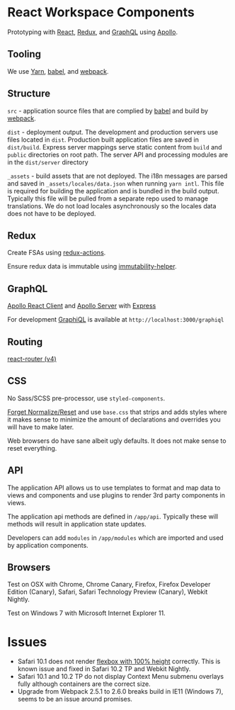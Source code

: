 # React Workspace Components

Prototyping with [React](http://facebook.github.io/react/), [Redux](http://redux.js.org/), and [GraphQL](http://graphql.org/) using [Apollo](http://dev.apollodata.com/).

## Tooling

We use [Yarn](https://yarnpkg.com/), [babel](https://babeljs.io/), and [webpack](https://webpack.js.org/).

## Structure

`src` - application source files that are complied by [babel](https://babeljs.io/) and build by [webpack](https://webpack.js.org/).

`dist` - deployment output. The development and production servers use files located in `dist`. Production built application files are saved in `dist/build`. Express server mappings serve static content from `build` and `public` directories on root path. The server API and processing modules are in the `dist/server` directory

`_assets` - build assets that are not deployed. The i18n messages are parsed and saved in `_assets/locales/data.json` when running `yarn intl`. This file is required for building the application and is bundled in the build output. Typically this file will be pulled from a separate repo used to manage translations. We do not load locales asynchronously so the locales data does not have to be deployed.

## Redux

Create FSAs using [redux-actions](https://github.com/acdlite/redux-actions).

Ensure redux data is immutable using [immutability-helper](https://github.com/kolodny/immutability-helper).

## GraphQL
 
[Apollo React Client](http://dev.apollodata.com/react/) and [Apollo Server](http://dev.apollodata.com/tools/graphql-server/index.html) with [Express](https://expressjs.com/)

For development [GraphiQL](https://github.com/graphql/graphiql) is available at `http://localhost:3000/graphiql`

## Routing

[react-router (v4)](https://reacttraining.com/react-router/)

## CSS

No Sass/SCSS pre-processor, use `styled-components`.

[Forget Normalize/Reset](http://jaydenseric.com/blog/forget-normalize-or-resets-lay-your-own-css-foundation) and use `base.css` that strips and adds styles where it makes sense to minimize the amount of declarations and overrides you will have to make later. 

Web browsers do have sane albeit ugly defaults. It does not make sense to reset everything.

## API

The application API allows us to use templates to format and map data to views and components and use plugins to render 3rd party components in views.
 
The application api methods are defined in `/app/api`. Typically these will methods will result in application state updates.

Developers can add `modules` in `/app/modules` which are imported and used by application components.

## Browsers

Test on OSX with Chrome, Chrome Canary, Firefox, Firefox Developer Edition (Canary), Safari, Safari Technology Preview (Canary), Webkit Nightly. 
 
Test on Windows 7 with Microsoft Internet Explorer 11.

# Issues

- Safari 10.1 does not render [flexbox with 100% height](https://bugs.webkit.org/show_bug.cgi?id=137730) correctly. This is known issue and fixed in Safari 10.2 TP and Webkit Nightly.
- Safari 10.1 and 10.2 TP do not display Context Menu submenu overlays fully although containers are the correct size.
- Upgrade from Webpack 2.5.1 to 2.6.0 breaks build in IE11 (Windows 7), seems to be an issue around promises.